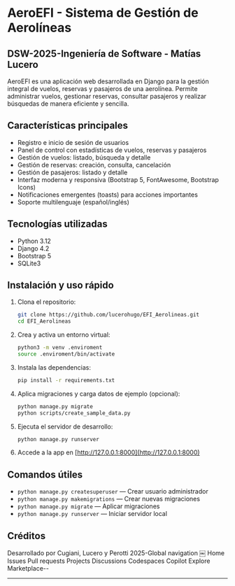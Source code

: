 # AeroEFI - Sistema de Gestión de Aerolíneas
## DSW-2025-Ingeniería de Software - Matías Lucero

AeroEFI es una aplicación web desarrollada en Django para la gestión integral de vuelos, reservas y pasajeros de una aerolínea. Permite administrar vuelos, gestionar reservas, consultar pasajeros y realizar búsquedas de manera eficiente y sencilla.

## Características principales
- Registro e inicio de sesión de usuarios 
- Panel de control con estadísticas de vuelos, reservas y pasajeros
- Gestión de vuelos: listado, búsqueda y detalle
- Gestión de reservas: creación, consulta, cancelación
- Gestión de pasajeros: listado y detalle
- Interfaz moderna y responsiva (Bootstrap 5, FontAwesome, Bootstrap Icons)
- Notificaciones emergentes (toasts) para acciones importantes
- Soporte multilenguaje (español/inglés)

## Tecnologías utilizadas
- Python 3.12
- Django 4.2
- Bootstrap 5
- SQLite3 

## Instalación y uso rápido
1. Clona el repositorio:
   ```bash
   git clone https://github.com/lucerohugo/EFI_Aerolineas.git
   cd EFI_Aerolineas
   ```
2. Crea y activa un entorno virtual:
   ```bash
   python3 -m venv .enviroment
   source .enviroment/bin/activate
   ```
3. Instala las dependencias:
   ```bash
   pip install -r requirements.txt
   ```
4. Aplica migraciones y carga datos de ejemplo (opcional):
   ```bash
   python manage.py migrate
   python scripts/create_sample_data.py
   ```
5. Ejecuta el servidor de desarrollo:
   ```bash
   python manage.py runserver
   ```
6. Accede a la app en [http://127.0.0.1:8000](http://127.0.0.1:8000)

## Comandos útiles
- `python manage.py createsuperuser` — Crear usuario administrador
- `python manage.py makemigrations` — Crear nuevas migraciones
- `python manage.py migrate` — Aplicar migraciones
- `python manage.py runserver` — Iniciar servidor local

## Créditos
Desarrollado por Cugiani, Lucero y Perotti 
2025-Global navigation
￼
Home
Issues
Pull requests
Projects
Discussions
Codespaces
Copilot
Explore
Marketplace--

---

